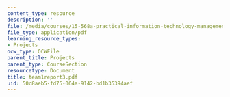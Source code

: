 ```yaml
---
content_type: resource
description: ''
file: /media/courses/15-568a-practical-information-technology-management-spring-2005/50c8aeb5fd75064a9142bd1b35394aef_team1report3.pdf
file_type: application/pdf
learning_resource_types:
- Projects
ocw_type: OCWFile
parent_title: Projects
parent_type: CourseSection
resourcetype: Document
title: team1report3.pdf
uid: 50c8aeb5-fd75-064a-9142-bd1b35394aef
---
```

